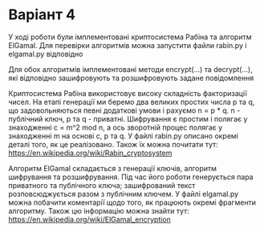 # Варіант 4

У ході роботи були імплементовані криптосистема Рабіна та алгоритм ElGamal. Для перевірки алгоритмів можна запустити файли rabin.py і elgamal.py відповідно

Для обох алгоритмів імплементовані методи encrypt(...) та decrypt(...), які відповідно зашифровують та розшифровують задане повідомлення

Криптосистема Рабіна використовує високу складність факторизації чисел. На етапі генерації ми беремо два великих простих числа p та q, що задовольняються певні додаткові умови і рахуємо n = p * q. n - публічний ключ, p та q - приватні. Шифрування є простим і полягає у знаходженні c = m^2 mod n, а ось зворотній процес полягає у знаходженні m на основі c, p та q. У файлі rabin.py описано окремі деталі того, як це реалізовано. Також їх можна почитати тут: https://en.wikipedia.org/wiki/Rabin_cryptosystem

Алгоритм ElGamal складається з генерації ключів, алгоритм шифрування та розшифрування. Під час його роботи генерується пара приватного та публічного ключа; зашифрований текст розповсюджується разом з публічним ключем. У файлі elgamal.py можна побачити коментарії щодо того, як працюють окремі фрагменти алгоритму. Також цю інформацію можна знайти тут: https://en.wikipedia.org/wiki/ElGamal_encryption